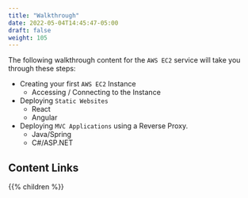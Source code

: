 ```yaml
---
title: "Walkthrough"
date: 2022-05-04T14:45:47-05:00
draft: false
weight: 105
---
```


The following walkthrough content for the `AWS EC2` service will take you through these steps:
- Creating your first `AWS EC2` Instance
    - Accessing / Connecting to the Instance
- Deploying `Static Websites`
    - React
    - Angular
- Deploying `MVC Applications` using a Reverse Proxy.
    - Java/Spring
    - C#/ASP.NET

## Content Links

{{% children %}}
